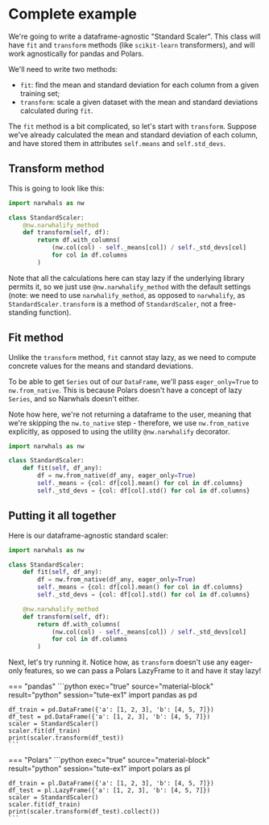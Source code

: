 # Complete example

We're going to write a dataframe-agnostic "Standard Scaler". This class will have
`fit` and `transform` methods (like `scikit-learn` transformers), and will work
agnostically for pandas and Polars.

We'll need to write two methods:

- `fit`: find the mean and standard deviation for each column from a given training set;
- `transform`: scale a given dataset with the mean and standard deviations calculated
  during `fit`.

The `fit` method is a bit complicated, so let's start with `transform`.
Suppose we've already calculated the mean and standard deviation of each column, and have
stored them in attributes `self.means` and `self.std_devs`.

## Transform method

This is going to look like this:

```python
import narwhals as nw

class StandardScaler:
    @nw.narwhalify_method
    def transform(self, df):
        return df.with_columns(
            (nw.col(col) - self._means[col]) / self._std_devs[col]
            for col in df.columns
        )
```

Note that all the calculations here can stay lazy if the underlying library permits it,
so we just use `@nw.narwhalify_method` with the default settings (note: we need to use
`narwhalify_method`, as opposed to `narwhalify`, as `StandardScaler.transform` is a method
of `StandardScaler`, not a free-standing function).

## Fit method

Unlike the `transform` method, `fit` cannot stay lazy, as we need to compute concrete values
for the means and standard deviations.

To be able to get `Series` out of our `DataFrame`, we'll pass `eager_only=True` to `nw.from_native`.
This is because Polars doesn't have a concept of lazy `Series`, and so Narwhals
doesn't either.

Note how here, we're not returning a dataframe to the user, meaning that we're skipping the
`nw.to_native` step - therefore, we use `nw.from_native` explicitly, as opposed to using the
utility `@nw.narwhalify` decorator.

```python
import narwhals as nw

class StandardScaler:
    def fit(self, df_any):
        df = nw.from_native(df_any, eager_only=True)
        self._means = {col: df[col].mean() for col in df.columns}
        self._std_devs = {col: df[col].std() for col in df.columns}
```

## Putting it all together

Here is our dataframe-agnostic standard scaler:
```python exec="1" source="above" session="tute-ex1"
import narwhals as nw

class StandardScaler:
    def fit(self, df_any):
        df = nw.from_native(df_any, eager_only=True)
        self._means = {col: df[col].mean() for col in df.columns}
        self._std_devs = {col: df[col].std() for col in df.columns}

    @nw.narwhalify_method
    def transform(self, df):
        return df.with_columns(
            (nw.col(col) - self._means[col]) / self._std_devs[col]
            for col in df.columns
        )
```

Next, let's try running it. Notice how, as `transform` doesn't use
any eager-only features, so we can pass a Polars LazyFrame to it and have it
stay lazy!

=== "pandas"
    ```python exec="true" source="material-block" result="python" session="tute-ex1"
    import pandas as pd

    df_train = pd.DataFrame({'a': [1, 2, 3], 'b': [4, 5, 7]})
    df_test = pd.DataFrame({'a': [1, 2, 3], 'b': [4, 5, 7]})
    scaler = StandardScaler()
    scaler.fit(df_train)
    print(scaler.transform(df_test))
    ```

=== "Polars"
    ```python exec="true" source="material-block" result="python" session="tute-ex1"
    import polars as pl

    df_train = pl.DataFrame({'a': [1, 2, 3], 'b': [4, 5, 7]})
    df_test = pl.LazyFrame({'a': [1, 2, 3], 'b': [4, 5, 7]})
    scaler = StandardScaler()
    scaler.fit(df_train)
    print(scaler.transform(df_test).collect())
    ```
